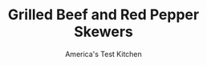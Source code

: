 ---
layout: ../../layouts/MarkdownPostLayout.astro
title: Grilled Beef and Red Pepper Skewers
author: America's Test Kitchen
pubDate: 2023-03-15
description: "A quick marinade is used to flavor both the meat and the peppers."
image_url: https://res.cloudinary.com/hksqkdlah/image/upload/ar_1:1,c_fill,dpr_2.0,f_auto,fl_lossy.progressive.strip_profile,g_faces:auto,q_auto:low,w_344/10200_sfs-grilledbeefandredpepperskewers-09
tags: ["Main Courses","American","Beef","Weeknight","30-Minute Suppers"]
calories: 1634
protein: 35
carbohydrates: 9
fats: 
fiber: 1
ingredients: ["3 tablespoons, lime juice (2 limes)","2 tablespoons, soy sauce","1 tablespoon, fish sauce","1 tablespoon, packed dark brown sugar","3 , garlic cloves, minced","1/2 teaspoon, curry powder","1/4 teaspoon, red pepper flakes","1 1/2 pounds, sirloin steak tips, trimmed and cut into 1-inch chunks","2 , red bell peppers, stemmed, seeded, and cut into 1-inch pieces"]
serves: 4
time: "30 minutes"
instructions: ["Whisk lime juice, soy sauce, fish sauce, sugar, garlic, curry powder, and pepper flakes together in large bowl. Add meat and bell peppers, toss to coat, and let sit for 10 minutes. Thread meat and bell peppers onto four 12-inch skewers.","Grill skewers over hot fire until bell peppers are lightly charred and meat is cooked to medium-rare, 5 to 7 minutes, turning every minute to brown all sides. Transfer to platter. Serve."]
nutrition: ["729 mg Potassium","343 mg Phosphorus","61 mg Calcium","3 mg Iron","57 mg Magnesium","883 mg Sodium","6 mg Zinc","24 g Fat","11 mg Niacin (B3)","10 g Monounsaturated","1 g Polyunsaturated","80 mg Vitamin C","132 mg Cholesterol","9 g Saturated","1 g Fiber","50 µg Folate (food)","6 g Sugars","5 µg Vitamin K","185 g Water","9 g Carbs","50 µg Folate equivalent (total)","35 g Protein","1 mg Vitamin E","1 µg Vitamin B12","1 mg Vitamin B6","94 µg Vitamin A","408 kcal Energy","3 g Sugars, added","1634 calories"]
notes: "Serve with rice."
---